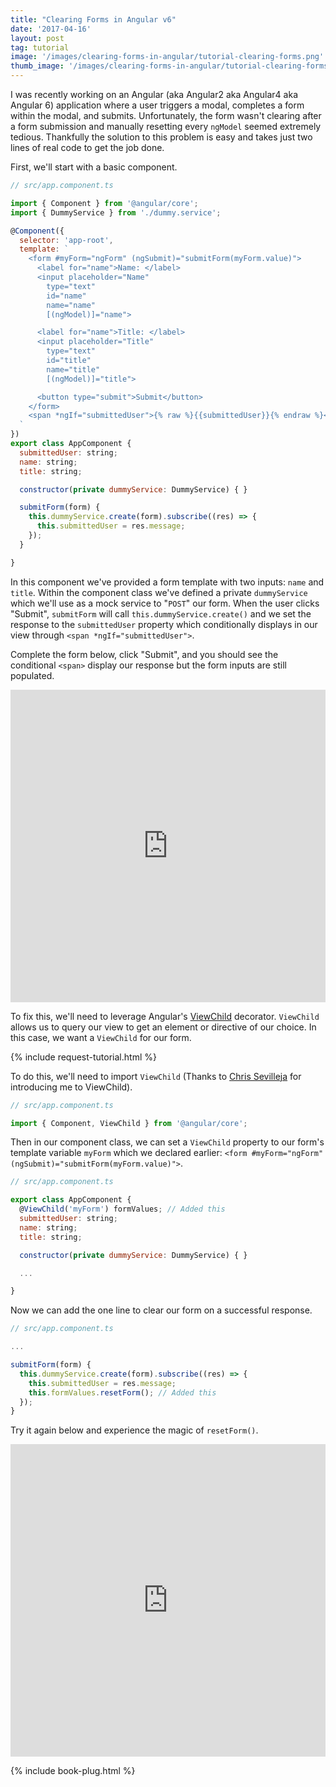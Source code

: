 ```yaml
---
title: "Clearing Forms in Angular v6"
date: '2017-04-16'
layout: post
tag: tutorial
image: '/images/clearing-forms-in-angular/tutorial-clearing-forms.png'
thumb_image: '/images/clearing-forms-in-angular/tutorial-clearing-forms.png'
---
```


I was recently working on an Angular (aka Angular2 aka Angular4 aka Angular 6) application where a user triggers a modal, completes a form within the modal, and submits. Unfortunately, the form wasn't clearing after a form submission and manually resetting every `ngModel` seemed extremely tedious. Thankfully the solution to this problem is easy and takes just two lines of real code to get the job done.

First, we'll start with a basic component.

```javascript
// src/app.component.ts

import { Component } from '@angular/core';
import { DummyService } from './dummy.service';

@Component({
  selector: 'app-root',
  template: `
    <form #myForm="ngForm" (ngSubmit)="submitForm(myForm.value)">
      <label for="name">Name: </label>
      <input placeholder="Name"
        type="text"
        id="name"
        name="name"
        [(ngModel)]="name">

      <label for="name">Title: </label>
      <input placeholder="Title"
        type="text"
        id="title"
        name="title"
        [(ngModel)]="title">

      <button type="submit">Submit</button>
    </form>
    <span *ngIf="submittedUser">{% raw %}{{submittedUser}}{% endraw %}</span>
  `
})
export class AppComponent {
  submittedUser: string;
  name: string;
  title: string;

  constructor(private dummyService: DummyService) { }

  submitForm(form) {
    this.dummyService.create(form).subscribe((res) => {
      this.submittedUser = res.message;
    });
  }

}
```

In this component we've provided a form template with two inputs: `name` and `title`. Within the component class we've defined a private `dummyService` which we'll use as a mock service to "`POST`" our form. When the user clicks "Submit", `submitForm` will call `this.dummyService.create()` and we set the response to the `submittedUser` property which conditionally displays in our view through `<span *ngIf="submittedUser">`.

Complete the form below, click "Submit", and you should see the conditional `<span>` display our response but the form inputs are still populated.

<iframe src="https://stackblitz.com/edit/clearing-forms-problem?ctl=1&embed=1&file=src/main.ts&hideExplorer=1&view=preview" frameborder="0" width="100%" height="500"></iframe>

To fix this, we'll need to leverage Angular's [ViewChild](https://angular.io/docs/ts/latest/api/core/index/ViewChild-decorator.html) decorator. `ViewChild` allows us to query our view to get an element or directive of our choice. In this case, we want a `ViewChild` for our form.

{% include request-tutorial.html %}

To do this, we'll need to import `ViewChild` (Thanks to [Chris Sevilleja](https://twitter.com/chrisoncode) for introducing me to ViewChild).

```javascript
// src/app.component.ts

import { Component, ViewChild } from '@angular/core';
```

Then in our component class, we can set a `ViewChild` property to our form's template variable `myForm` which we declared earlier: `<form #myForm="ngForm" (ngSubmit)="submitForm(myForm.value)">`.


```javascript
// src/app.component.ts

export class AppComponent {
  @ViewChild('myForm') formValues; // Added this
  submittedUser: string;
  name: string;
  title: string;

  constructor(private dummyService: DummyService) { }

  ...

}
```

Now we can add the one line to clear our form on a successful response.

```javascript
// src/app.component.ts

...

submitForm(form) {
  this.dummyService.create(form).subscribe((res) => {
    this.submittedUser = res.message;
    this.formValues.resetForm(); // Added this
  });
}
```

Try it again below and experience the magic of `resetForm()`.

<iframe src="https://stackblitz.com/edit/clearing-forms-solution?ctl=1&embed=1&file=src/main.ts&hideExplorer=1&view=preview" frameborder="0" width="100%" height="500"></iframe>

{% include book-plug.html %}
